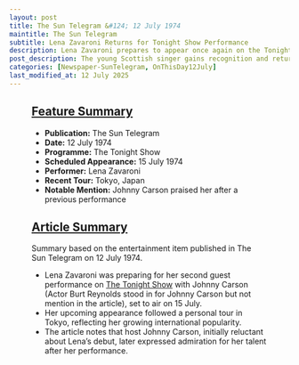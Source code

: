 ```yaml
---
layout: post
title: The Sun Telegram &#124; 12 July 1974
maintitle: The Sun Telegram
subtitle: Lena Zavaroni Returns for Tonight Show Performance
description: Lena Zavaroni prepares to appear once again on the Tonight Show, following her recent tour in Tokyo.
post_description: The young Scottish singer gains recognition and returns to American television after impressing Johnny Carson.
categories: [Newspaper-SunTelegram, OnThisDay12July]
last_modified_at: 12 July 2025
---
```


<figure class="fig3">
  <div class="CardLayout">
    <div class="CardItem">
      <h2 id="infobox1" class="infobox">
        <a href="#infobox1">Feature Summary</a>
      </h2>
      <div class="CardItem split">
        <ul>
          <li><strong>Publication:</strong> The Sun Telegram</li>
          <li><strong>Date:</strong> 12 July 1974</li>
          <li><strong>Programme:</strong> The Tonight Show</li>
          <li><strong>Scheduled Appearance:</strong> 15 July 1974</li>
          <li><strong>Performer:</strong> Lena Zavaroni</li>
          <li><strong>Recent Tour:</strong> Tokyo, Japan</li>
          <li><strong>Notable Mention:</strong> Johnny Carson praised her after a previous performance</li>
        </ul>
      </div>
    </div>
  </div>
</figure>

<figure class="fig3">
  <div class="CardLayout">
    <div class="CardItem">
      <h2 id="infobox2" class="infobox">
        <a href="#infobox2">Article Summary</a>
      </h2>
      <div class="CardItem split">
        <p>Summary based on the entertainment item published in The Sun Telegram on 12 July 1974.</p>
        <ul>
          <li>Lena Zavaroni was preparing for her second guest performance on <a href="/1974-07-15-the-tonight-show-starring-johnny-carson">The Tonight Show</a> with Johnny Carson (Actor Burt Reynolds stood in for Johnny Carson but not mention in the article), set to air on 15 July.</li>
          <li>Her upcoming appearance followed a personal tour in Tokyo, reflecting her growing international popularity.</li>
          <li>The article notes that host Johnny Carson, initially reluctant about Lena’s debut, later expressed admiration for her talent after her performance.</li>
        </ul>
      </div>
    </div>
  </div>
</figure>

